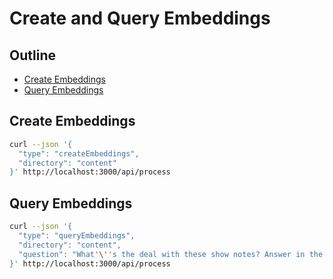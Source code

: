 # Create and Query Embeddings

## Outline

- [Create Embeddings](#create-embeddings)
- [Query Embeddings](#query-embeddings)

## Create Embeddings

```bash
curl --json '{
  "type": "createEmbeddings",
  "directory": "content"
}' http://localhost:3000/api/process
```

## Query Embeddings

```bash
curl --json '{
  "type": "queryEmbeddings",
  "directory": "content",
  "question": "What'\''s the deal with these show notes? Answer in the voice of Jerry Seinfeld."
}' http://localhost:3000/api/process
```